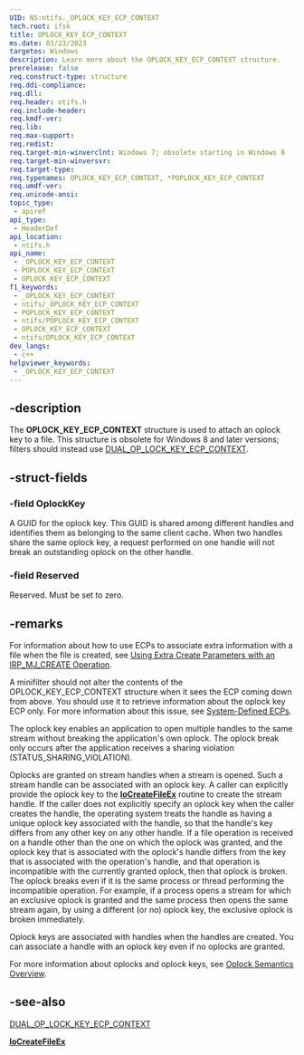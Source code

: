 ```yaml
---
UID: NS:ntifs._OPLOCK_KEY_ECP_CONTEXT
tech.root: ifsk
title: OPLOCK_KEY_ECP_CONTEXT
ms.date: 03/23/2023
targetos: Windows
description: Learn more about the OPLOCK_KEY_ECP_CONTEXT structure.
prerelease: false
req.construct-type: structure
req.ddi-compliance: 
req.dll: 
req.header: ntifs.h
req.include-header: 
req.kmdf-ver: 
req.lib: 
req.max-support: 
req.redist: 
req.target-min-winverclnt: Windows 7; obsolete starting in Windows 8
req.target-min-winversvr: 
req.target-type: 
req.typenames: OPLOCK_KEY_ECP_CONTEXT, *POPLOCK_KEY_ECP_CONTEXT
req.umdf-ver: 
req.unicode-ansi: 
topic_type:
 - apiref
api_type:
 - HeaderDef
api_location:
 - ntifs.h
api_name:
 - _OPLOCK_KEY_ECP_CONTEXT
 - POPLOCK_KEY_ECP_CONTEXT
 - OPLOCK_KEY_ECP_CONTEXT
f1_keywords:
 - _OPLOCK_KEY_ECP_CONTEXT
 - ntifs/_OPLOCK_KEY_ECP_CONTEXT
 - POPLOCK_KEY_ECP_CONTEXT
 - ntifs/POPLOCK_KEY_ECP_CONTEXT
 - OPLOCK_KEY_ECP_CONTEXT
 - ntifs/OPLOCK_KEY_ECP_CONTEXT
dev_langs:
 - c++
helpviewer_keywords:
 - _OPLOCK_KEY_ECP_CONTEXT
---
```


## -description

The **OPLOCK_KEY_ECP_CONTEXT** structure is used to attach an oplock key to a file. This structure is obsolete for Windows 8 and later versions; filters should instead use [DUAL_OP_LOCK_KEY_ECP_CONTEXT](ns-ntifs-dual_oplock_key_ecp_context.md).

## -struct-fields

### -field OplockKey

A GUID for the oplock key. This GUID is shared among different handles and identifies them as belonging to the same client cache. When two handles share the same oplock key, a request performed on one handle will not break an outstanding oplock on the other handle.

### -field Reserved

Reserved. Must be set to zero.

## -remarks

For information about how to use ECPs to associate extra information with a file when the file is created, see [Using Extra Create Parameters with an IRP_MJ_CREATE Operation](/windows-hardware/drivers/ifs/using-ecps-to-process-irp-mj-create-operations-in-a-file-system-minifilter).

A minifilter should not alter the contents of the OPLOCK_KEY_ECP_CONTEXT structure when it sees the ECP coming down from above. You should use it to retrieve information about the oplock key ECP only. For more information about this issue, see [System-Defined ECPs](/windows-hardware/drivers/ifs/system-defined-ecps).

The oplock key enables an application to open multiple handles to the same stream without breaking the application's own oplock. The oplock break only occurs after the application receives a sharing violation (STATUS_SHARING_VIOLATION).

Oplocks are granted on stream handles when a stream is opened. Such a stream handle can be associated with an oplock key. A caller can explicitly provide the oplock key to the [**IoCreateFileEx**](../ntddk/nf-ntddk-iocreatefileex.md) routine to create the stream handle. If the caller does not explicitly specify an oplock key when the caller creates the handle, the operating system treats the handle as having a unique oplock key associated with the handle, so that the handle's key differs from any other key on any other handle. If a file operation is received on a handle other than the one on which the oplock was granted, and the oplock key that is associated with the oplock's handle differs from the key that is associated with the operation's handle, and that operation is incompatible with the currently granted oplock, then that oplock is broken. The oplock breaks even if it is the same process or thread performing the incompatible operation. For example, if a process opens a stream for which an exclusive oplock is granted and the same process then opens the same stream again, by using a different (or no) oplock key, the exclusive oplock is broken immediately.

Oplock keys are associated with handles when the handles are created. You can associate a handle with an oplock key even if no oplocks are granted.

For more information about oplocks and oplock keys, see [Oplock Semantics Overview](/windows-hardware/drivers/ifs/oplock-overview).

## -see-also

[DUAL_OP_LOCK_KEY_ECP_CONTEXT](ns-ntifs-dual_oplock_key_ecp_context.md)

[**IoCreateFileEx**](../ntddk/nf-ntddk-iocreatefileex.md)

